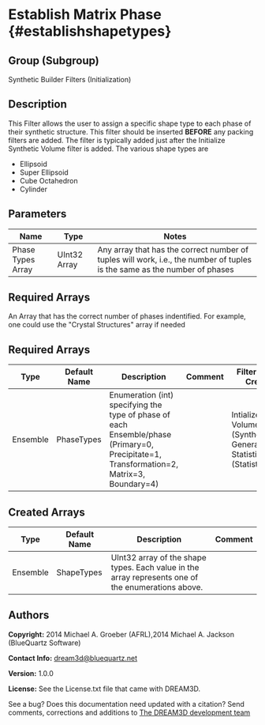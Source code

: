 Establish Matrix Phase {#establishshapetypes}
======

## Group (Subgroup) ##
Synthetic Builder Filters (Initialization)

## Description ##
This Filter allows the user to assign a specific shape type to each phase of their synthetic structure. This filter should
be inserted **BEFORE** any packing filters are added. The filter is typically added just after the Initialize Synthetic Volume
filter is added. The various shape types are
+ Ellipsoid
+ Super Ellipsoid
+ Cube Octahedron
+ Cylinder

## Parameters ##
| Name             | Type | Notes |
|------------------|------|-------|
| Phase Types Array | UInt32 Array | Any array that has the correct number of tuples will work, i.e., the number of tuples is the same as the number of phases |


## Required Arrays ##

An Array that has the correct number of phases indentified. For example, one could use the "Crystal Structures" array if needed

## Required Arrays ##

| Type | Default Name | Description | Comment | Filters Known to Create Data |
|------|--------------|-------------|---------|-----|
| Ensemble | PhaseTypes | Enumeration (int) specifying the type of phase of each Ensemble/phase (Primary=0, Precipitate=1, Transformation=2, Matrix=3, Boundary=4) |  | Intialize Synthetic Volume (SyntheticBuilding), Generate Ensemble Statistics (Statistics) |


## Created Arrays ##

| Type | Default Name | Description | Comment |
|------|--------------|-------------|---------|
| Ensemble | ShapeTypes | UInt32 array of the shape types. Each value in the array represents one of the enumerations above. |  |

## Authors ##

**Copyright:** 2014 Michael A. Groeber (AFRL),2014 Michael A. Jackson (BlueQuartz Software)

**Contact Info:** dream3d@bluequartz.net

**Version:** 1.0.0

**License:**  See the License.txt file that came with DREAM3D.


See a bug? Does this documentation need updated with a citation? Send comments, corrections and additions to [The DREAM3D development team](mailto:dream3d@bluequartz.net?subject=Documentation%20Correction)

